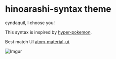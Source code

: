 # hinoarashi-syntax theme

cyndaquil, I choose you!

This syntax is inspired by [hyper-pokemon](https://github.com/klauscfhq/hyper-pokemon).

Best match UI [atom-material-ui](https://atom.io/themes/atom-material-ui).

<!-- ![A screenshot of your theme](https://f.cloud.github.com/assets/69169/2289498/4c3cb0ec-a009-11e3-8dbd-077ee11741e5.gif) -->

![Imgur](https://i.imgur.com/kpxvsFF.png)
